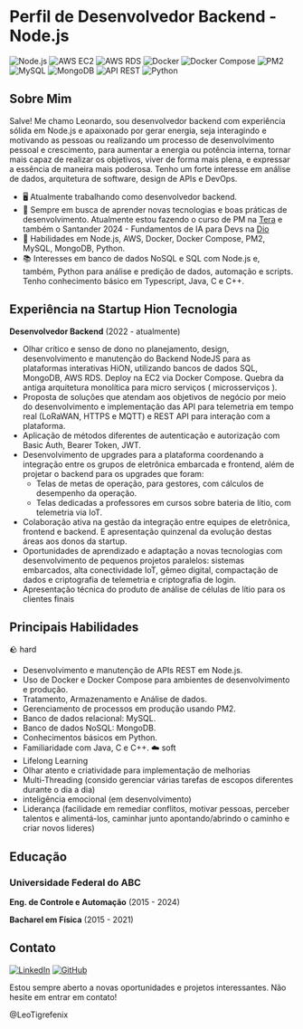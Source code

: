 # Perfil de Desenvolvedor Backend - Node.js
![Node.js](https://img.shields.io/badge/-Node.js-339933?logo=node.js&logoColor=white&style=plastic)
![AWS EC2](https://img.shields.io/badge/-AWS_EC2-232F3E?logo=amazon-aws&logoColor=white&style=plastic)
![AWS RDS](https://img.shields.io/badge/-AWS_RDS-232F3E?logo=amazon-aws&logoColor=white&style=plastic)
![Docker](https://img.shields.io/badge/-Docker-2496ED?logo=docker&logoColor=white&style=plastic)
![Docker Compose](https://img.shields.io/badge/-Docker_Compose-2496ED?logo=docker&logoColor=white&style=plastic)
![PM2](https://img.shields.io/badge/-PM2-2B037A?logo=pm2&logoColor=white&style=plastic)
![MySQL](https://img.shields.io/badge/-MySQL-4479A1?logo=mysql&logoColor=white&style=plastic)
![MongoDB](https://img.shields.io/badge/-MongoDB-47A248?logo=mongodb&logoColor=white&style=plastic)
![API REST](https://img.shields.io/badge/-API_REST-FF5733?style=plastic)
![Python](https://img.shields.io/badge/-Python-3776AB?logo=python&logoColor=white&style=plastic)


## Sobre Mim

Salve! Me chamo Leonardo, sou desenvolvedor backend com experiência sólida em Node.js e apaixonado por gerar energia, seja interagindo e motivando as pessoas ou realizando um processo de desenvolvimento pessoal e crescimento, para aumentar a energia ou potência interna, tornar mais capaz de realizar os objetivos, viver de forma mais plena, e expressar a essência de maneira mais poderosa.
Tenho um forte interesse em análise de dados, arquitetura de software, design de APIs e DevOps.

- 🖥️ Atualmente trabalhando como desenvolvedor backend.
- 🌱 Sempre em busca de aprender novas tecnologias e boas práticas de desenvolvimento. Atualmente estou fazendo o curso de PM na [Tera](https://somostera.com) e também o Santander 2024 - Fundamentos de IA para Devs na [Dio](https://web.dio.me)
- 🔧 Habilidades em Node.js, AWS, Docker, Docker Compose, PM2, MySQL, MongoDB, Python.
- 📚 Interesses em banco de dados NoSQL e SQL com Node.js e, também, Python para análise e predição de dados, automação e scripts. Tenho conhecimento básico em Typescript, Java, C e C++.

<!-- ![Top Langs](https://github-readme-stats-git-masterrstaa-rickstaa.vercel.app/api/top-langs/?username=SEUUSERNAME&layout=compact&bg_color=000&border_color=FF7F27&title_color=FF7F27&text_color=FFF) -->

## Experiência na Startup Hion Tecnologia
**Desenvolvedor Backend** (2022 - atualmente)

- Olhar crítico  e senso de dono no planejamento, design, desenvolvimento e manutenção do Backend NodeJS para as plataformas interativas HiON, utilizando bancos de dados SQL, MongoDB,  AWS RDS. Deploy na EC2 via Docker Compose. Quebra da antiga arquitetura monolítica para micro serviços ( microsserviços ). 
- Proposta de soluções que atendam aos objetivos de negócio por meio do desenvolvimento e implementação das API para telemetria em tempo real (LoRaWAN, HTTPS e MQTT) e REST API para interação com a plataforma.
- Aplicação de  métodos diferentes de autenticação e autorização com  Basic Auth, Bearer Token, JWT.
- Desenvolvimento de upgrades para a plataforma coordenando a integração entre os grupos de eletrônica embarcada e frontend, além de projetar o backend para os upgrades que foram: 
    - Telas de metas de operação, para gestores, com cálculos de desempenho da operação.
    - Telas dedicadas a professores em cursos sobre bateria de lítio, com telemetria via IoT.
- Colaboração ativa na gestão da integração entre equipes de eletrônica, frontend e backend. E apresentação quinzenal da evolução destas áreas aos donos da startup.
- Oportunidades de aprendizado e adaptação a novas tecnologias com desenvolvimento de pequenos projetos paralelos: sistemas embarcados, alta conectividade IoT, gêmeo digital, compactação de dados e criptografia de telemetria e criptografia de login.
- Apresentação técnica do produto de análise de células de lítio para os clientes finais


## Principais Habilidades
🪨 hard
- Desenvolvimento e manutenção de APIs REST em Node.js.
- Uso de Docker e Docker Compose para ambientes de desenvolvimento e produção.
- Tratamento, Armazenamento e Análise de dados.
- Gerenciamento de processos em produção usando PM2.
- Banco de dados relacional: MySQL.
- Banco de dados NoSQL: MongoDB.
- Conhecimentos básicos em Python.
- Familiaridade com Java, C e C++.
☁️ soft
- Lifelong Learning
- Olhar atento e criatividade para implementação de melhorias
- Multi-Threading (consido gerenciar várias tarefas de escopos diferentes durante o dia a dia)
- inteligência emocional (em desenvolvimento)
- Liderança (facilidade em remediar conflitos, motivar pessoas, perceber talentos e alimentá-los, caminhar junto apontando/abrindo o caminho e criar novos lideres)

## Educação

### Universidade Federal do ABC

**Eng. de Controle e Automação** (2015 - 2024)

**Bacharel em Física** (2015 - 2021)

## Contato

[![LinkedIn](https://img.shields.io/badge/LinkedIn-0077B5?style=for-the-badge&logo=linkedin&logoColor=white)](https://www.linkedin.com/in/leonardo-taglione-tancredi/)
[![GitHub](https://img.shields.io/badge/GitHub-100000?style=for-the-badge&logo=github&logoColor=white)](https://github.com/LeoTigrefenix)

Estou sempre aberto a novas oportunidades e projetos interessantes. Não hesite em entrar em contato!

@LeoTigrefenix

<!---
LeoTigrefenix/LeoTigrefenix is a ✨ special ✨ repository because its `README.md` (this file) appears on your GitHub profile.
You can click the Preview link to take a look at your changes.
--->
